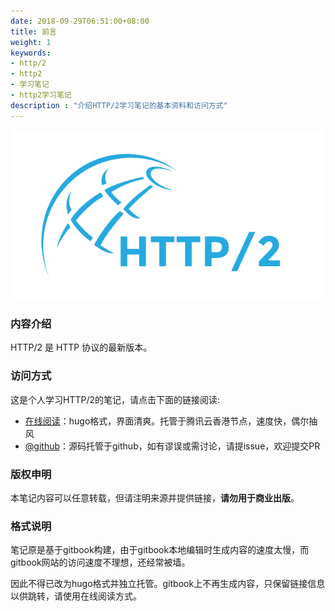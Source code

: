 ```yaml
---
date: 2018-09-29T06:51:00+08:00
title: 前言
weight: 1
keywords:
- http/2
- http2
- 学习笔记
- http2学习笔记
description : "介绍HTTP/2学习笔记的基本资料和访问方式"
---
```


![](introduction/images/http2_logo.png)

### 内容介绍

HTTP/2 是 HTTP 协议的最新版本。

### 访问方式

这是个人学习HTTP/2的笔记，请点击下面的链接阅读:

- [在线阅读](https://skyao.io/learning-http2/)：hugo格式，界面清爽。托管于腾讯云香港节点，速度快，偶尔抽风
- [@github](https://github.com/skyao/learning-http2/)：源码托管于github，如有谬误或需讨论，请提issue，欢迎提交PR

### 版权申明

本笔记内容可以任意转载，但请注明来源并提供链接，**请勿用于商业出版**。

### 格式说明

笔记原是基于gitbook构建，由于gitbook本地编辑时生成内容的速度太慢，而gitbook网站的访问速度不理想，还经常被墙。

因此不得已改为hugo格式并独立托管。gitbook上不再生成内容，只保留链接信息以供跳转，请使用在线阅读方式。




